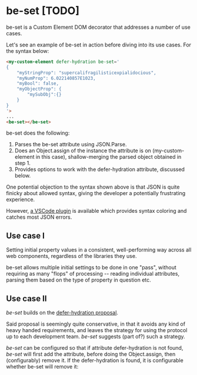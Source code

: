 # be-set [TODO]

be-set is a Custom Element DOM decorator that addresses a number of use cases.

Let's see an example of be-set in action before diving into its use cases.  For the syntax below:

```html
<my-custom-element defer-hydration be-set='
{
    "myStringProp": "supercalifragilisticexpialidocious",
    "myNumProp": 6.022140857E1023,
    "myBool": false,
    "myObjectProp": {
        "mySubObj":{}
    }
}
'>
...
<be-set></be-set>
```

be-set does the following:

1.  Parses the be-set attribute using JSON.Parse.
2.  Does an Object.assign of the instance the attribute is on (my-custom-element in this case),  shallow-merging the parsed object obtained in step 1.
3.  Provides options to work with the defer-hydration attribute, discussed below.

One potential objection to the syntax shown above is that JSON is quite finicky about allowed syntax, giving the developer a potentially frustrating experience.

However, [a VSCode plugin](https://marketplace.visualstudio.com/items?itemName=andersonbruceb.json-in-html) is available which provides syntax coloring and catches most JSON errors.

## Use case I

Setting initial property values in a consistent, well-performing way across all web components, regardless of the libraries they use.

be-set allows multiple initial settings to be done in one "pass", without requiring as many "flops" of processing -- reading individual attributes, parsing them based on the type of property in question etc.

## Use case II

*be-set* builds on the [defer-hydration proposal](https://github.com/webcomponents-cg/community-protocols/blob/defer-hydration/proposals/defer-hydration.md).

Said proposal is seemingly quite conservative, in that it avoids any kind of heavy handed requirements, and leaves the strategy for using the protocol up to each development team.  *be-set* suggests (part of?) such a strategy.


*be-set* can be configured so that if attribute defer-hydration is not found, *be-set* will first add the attribute, before doing the Object.assign, then (configurably) remove it.  If the defer-hydration is found, it is configurable whether be-set will remove it:


